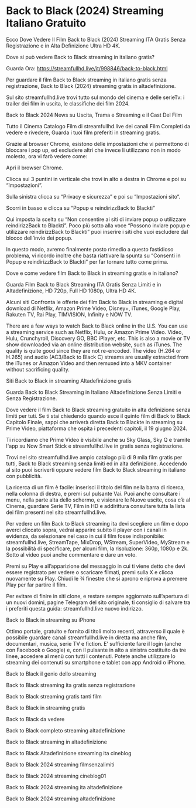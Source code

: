 # Back to Black (2024) Streaming Italiano Gratuito

Ecco Dove Vedere Il Film Back to Black (2024) Streaming ITA Gratis Senza Registrazione e in Alta Definizione Ultra HD 4K.

Dove si può vedere Back to Black streaming in italiano gratis?

Guarda Ora: https://streamfullhd.live/it/998846/back-to-black.html

Per guardare il film Back to Black streaming in italiano gratis senza registrazione, Back to Black (2024) streaming gratis in altadefinizione.

Sul sito streamfullhd.live trovi tutto sul mondo del cinema e delle serieTv: i trailer dei film in uscita, le classifiche dei film 2024.

Back to Black 2024 News su Uscita, Trama e Streaming e il Cast Del Film

Tutto il Cinema Catalogo Film di streamfullhd.live dei canali Film Completi da vedere e rivedere, Guarda i tuoi film preferiti in streaming gratis.

Grazie al browser Chrome, esistono delle impostazioni che vi permettono di bloccare i pop up, ed escludere altri che invece li utilizzano non in modo molesto, ora vi farò vedere come:

Apri il browser Chrome.

Clicca sui 3 puntini in verticale che trovi in alto a destra in Chrome e poi su “Impostazioni”.

Sulla sinistra clicca su “Privacy e sicurezza” e poi su “Impostazioni sito“.

Scorri in basso e clicca su “Popup e reindirizzBack to Blackti”

Qui imposta la scelta su “Non consentire ai siti di inviare popup o utilizzare reindirizzBack to Blackti”. Poco più sotto alla voce “Possono inviare popup e utilizzare reindirizzBack to Blackti” puoi inserire i siti che vuoi escludere dal blocco dell’invio dei popup.

In questo modo, avremo finalmente posto rimedio a questo fastidioso problema, vi ricordo inoltre che basta riattivare la spunta su “Consenti in Popup e reindirizzBack to Blackti” per far tornare tutto come prima.

Dove e come vedere film Back to Black in streaming gratis e in italiano?

Guarda Film Back to Black Streaming ITA Gratis Senza Limiti e in Altadefinizione, HD 720p, Full HD 1080p, Ultra HD 4K.

Alcuni siti Confronta le offerte dei film Back to Black in streaming e digital download di Netflix, Amazon Prime Video, Disney+, iTunes, Google Play, Rakuten TV, Rai Play, TIMVISION, Infinity e NOW TV.

There are a few ways to watch Back to Black online in the U.S. You can use a streaming service such as Netflix, Hulu, or Amazon Prime Video. Video, Hulu, Crunchyroll, Discovery GO, BBC iPlayer, etc. This is also a movie or TV show downloaded via an online distribution website, such as iTunes. The quality is quite good since they are not re-encoded. The video (H.264 or H.265) and audio (AC3/Back to Black C) streams are usually extracted from the iTunes or Amazon Video and then remuxed into a MKV container without sacrificing quality.

Siti Back to Black in streaming Altadefinizione gratis

Guarda Back to Black Streaming in Italiano Altadefinizione Senza Limiti e Senza Registrazione.

Dove vedere il film Back to Black streaming gratuito in alta definizione senza limiti per tuti. Se ti stai chiedendo quando esce il quinto film di Back to Black Capitolo Finale, sappi che arriverà diretta Back to Blackte in streaming su Prime Video, piattaforma che ospita i precedenti capitoli, il 19 giugno 2024. 

Ti ricordiamo che Prime Video è visibile anche su Sky Glass, Sky Q e tramite l'app su Now Smart Stick e streamfullhd.live in gratis senza registrazione. 

Trovi nel sito streamfullhd.live ampio catalogo più di 9 mila film gratis per tutti, Back to Black streaming senza limiti ed in alta definizione. Accedendo al sito puoi iscriverti oppure vedere film Back to Black streaming in italiano con pubblicità.

La ricerca di un film è facile: inserisci il titolo del film nella barra di ricerca, nella colonna di destra, e premi sul pulsante Vai. Puoi anche consultare i menu, nella parte alta dello schermo, e visionare le Nuove uscite, cosa c’è al Cinema, guardare Serie TV, Film in HD e addirittura consultare tutta la lista dei film presenti nel sito streamfullhd.live.

Per vedere un film Back to Black streaming ita devi scegliere un film e dopo averci cliccato sopra, vedrai apparire subito il player con i canali in evidenza, da selezionare nel caso in cui il film fosse indisponibile: streamfullhd.live, StreamTape, MixDrop, WStream, SuperVideo, MyStream e la possibilità di specificare, per alcuni film, la risoluzione: 360p, 1080p e 2k. Sotto al video puoi anche commentare e dare un voto.

Premi su Play e all’apparizione del messaggio in cui ti viene detto che devi essere registrato per vedere o scaricare filmati, premi sulla X e clicca nuovamente su Play. Chiudi le ¾ finestre che si aprono e riprova a premere Play per far partire il film.

Per evitare di finire in siti clone, e restare sempre aggiornato sull’apertura di un nuovi domini, pagine Telegram del sito originale, ti consiglio di salvare tra i preferiti questa guida: streamfullhd.live nuovo indirizzo.

Back to Black in streaming su iPhone

Ottimo portale, gratuito e fornito di titoli molto recenti, attraverso il quale è possibile guardare canali streamfullhd.live in diretta ma anche film, documentari, musica, serie TV e fiction. E’ sufficiente fare il login (anche con Facebook o Google) e, con il pulsante in alto a sinistra costituito da tre linee, accedere al menù con tutti i contenuti. Potete anche utilizzare lo streaming dei contenuti su smartphone e tablet con app Android o iPhone.

Back to Black il genio dello streaming

Back to Black streaming ita gratis senza registrazione

Back to Black streaming gratis tanti film

Back to Black in streaming gratis

Back to Black da vedere

Back to Black completo streaming altadefinizione

Back to Black streaming in altadefinizione

Back to Black Altadefinizione streaming ita cineblog

Back to Black 2024 streaming filmsenzalimiti

Back to Black 2024 streaming cineblog01

Back to Black 2024 streaming ita altadefinizione

Back to Black 2024 streaming altadefinizione
